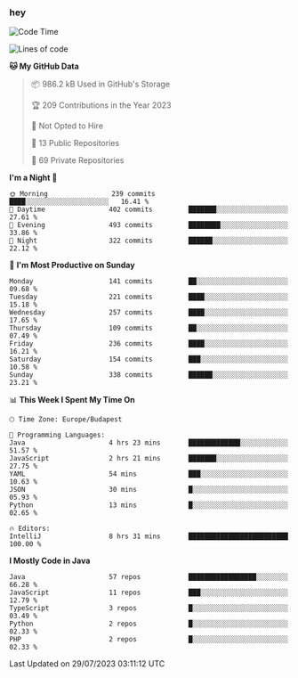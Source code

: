 ### hey

<!--START_SECTION:waka-->
![Code Time](http://img.shields.io/badge/Code%20Time-946%20hrs%206%20mins-blue)

![Lines of code](https://img.shields.io/badge/From%20Hello%20World%20I%27ve%20Written-1.0%20million%20lines%20of%20code-blue)

**🐱 My GitHub Data** 

> 📦 986.2 kB Used in GitHub's Storage 
 > 
> 🏆 209 Contributions in the Year 2023
 > 
> 🚫 Not Opted to Hire
 > 
> 📜 13 Public Repositories 
 > 
> 🔑 69 Private Repositories 
 > 
**I'm a Night 🦉** 

```text
🌞 Morning                239 commits         ████░░░░░░░░░░░░░░░░░░░░░   16.41 % 
🌆 Daytime                402 commits         ███████░░░░░░░░░░░░░░░░░░   27.61 % 
🌃 Evening                493 commits         ████████░░░░░░░░░░░░░░░░░   33.86 % 
🌙 Night                  322 commits         ██████░░░░░░░░░░░░░░░░░░░   22.12 % 
```
📅 **I'm Most Productive on Sunday** 

```text
Monday                   141 commits         ██░░░░░░░░░░░░░░░░░░░░░░░   09.68 % 
Tuesday                  221 commits         ████░░░░░░░░░░░░░░░░░░░░░   15.18 % 
Wednesday                257 commits         ████░░░░░░░░░░░░░░░░░░░░░   17.65 % 
Thursday                 109 commits         ██░░░░░░░░░░░░░░░░░░░░░░░   07.49 % 
Friday                   236 commits         ████░░░░░░░░░░░░░░░░░░░░░   16.21 % 
Saturday                 154 commits         ███░░░░░░░░░░░░░░░░░░░░░░   10.58 % 
Sunday                   338 commits         ██████░░░░░░░░░░░░░░░░░░░   23.21 % 
```


📊 **This Week I Spent My Time On** 

```text
🕑︎ Time Zone: Europe/Budapest

💬 Programming Languages: 
Java                     4 hrs 23 mins       █████████████░░░░░░░░░░░░   51.57 % 
JavaScript               2 hrs 21 mins       ███████░░░░░░░░░░░░░░░░░░   27.75 % 
YAML                     54 mins             ███░░░░░░░░░░░░░░░░░░░░░░   10.63 % 
JSON                     30 mins             █░░░░░░░░░░░░░░░░░░░░░░░░   05.93 % 
Python                   13 mins             █░░░░░░░░░░░░░░░░░░░░░░░░   02.65 % 

🔥 Editors: 
IntelliJ                 8 hrs 31 mins       █████████████████████████   100.00 % 
```

**I Mostly Code in Java** 

```text
Java                     57 repos            █████████████████░░░░░░░░   66.28 % 
JavaScript               11 repos            ███░░░░░░░░░░░░░░░░░░░░░░   12.79 % 
TypeScript               3 repos             █░░░░░░░░░░░░░░░░░░░░░░░░   03.49 % 
Python                   2 repos             █░░░░░░░░░░░░░░░░░░░░░░░░   02.33 % 
PHP                      2 repos             █░░░░░░░░░░░░░░░░░░░░░░░░   02.33 % 
```




 Last Updated on 29/07/2023 03:11:12 UTC
<!--END_SECTION:waka-->
